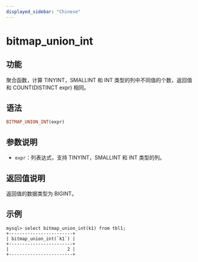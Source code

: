 ```yaml
---
displayed_sidebar: "Chinese"
---
```


# bitmap_union_int

## 功能

聚合函数，计算 TINYINT，SMALLINT 和 INT 类型的列中不同值的个数，返回值和 COUNT(DISTINCT expr) 相同。

## 语法

```Haskell
BITMAP_UNION_INT(expr)
```

## 参数说明

- `expr`：列表达式，支持 TINYINT，SMALLINT 和 INT 类型的列。

## 返回值说明

返回值的数据类型为 BIGINT。

## 示例

```Plaintext
mysql> select bitmap_union_int(k1) from tbl1;
+------------------------+
| bitmap_union_int(`k1`) |
+------------------------+
|                      2 |
+------------------------+
```

